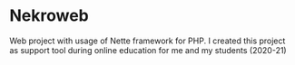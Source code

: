Nekroweb
=================

Web project with usage of Nette framework for PHP. I created this project as support tool during online education for me and my students (2020-21)
